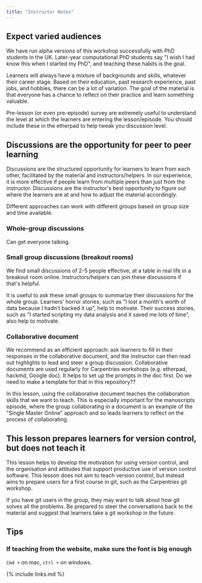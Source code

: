 ```yaml
---
title: "Instructor Notes"
---
```


## Expect varied audiences

We have run alpha versions of this workshop successfully with PhD students in the UK.
Later-year computational PhD students say "I wish I had know this when I started my PhD", and teaching these habits is the goal.

Learners will always have a mixture of backgrounds and skills, whatever their career stage.
Based on their education, past research experience, past jobs, and hobbies, there can be a lot of variation.
The goal of the material is that everyone has a chance to reflect on their practice and learn something valuable.

Pre-lesson (or even pre-episode) survey are extremely useful to understand the level at which the learners are entering the lesson/episode. You should include these in the etherpad to help tweak you discussion level.


## Discussions are the opportunity for peer to peer learning

Discussions are the structured opportunity for learners to learn from each other, facilitated by the material and instructors/helpers.
In our experience, it is more effective if people learn from multiple peers than just from the instructor.
Discussions are the instructor's best opportunity to figure out where the learners are at and how to adjust the material accordingly.

Different approaches can work with different groups based on group size and time available.

### Whole-group discussions

Can get everyone talking.

### Small group discussions (breakout rooms)

We find small discussions of 2-5 people effective, at a table in real life in a breakout room online.
Instructors/helpers can join these discussions if that's helpful.

It is useful to ask these small groups to summarize their discussions for the whole group.
Learners' horror stories, such as "I lost a month's worth of data because I hadn't backed it up", help to motivate.
Their success stories, such as "I started scripting my data analysis and it saved me lots of time", also help to motivate.

### Collaborative document

We recommend as an efficient approach: ask learners to fill in their responses in the collaborative document, and the instructor can then read out highlights to lead and steer a group discussion.
Collaborative documents are used regularly for Carpentries workshops (e.g. etherpad, hackmd, Google doc).
It helps to set up the prompts in the doc first.
Do we need to make a template for that in this repository??

In this lesson, using the collaborative document teaches the collaboration skills that we want to teach.
This is especially important for the manuscripts episode, where the group collaborating in a document is an example of the "Single Master Online" approach and so leads learners to reflect on the process of collaborating.


## This lesson prepares learners for version control, but does not teach it

This lesson helps to develop the motivation for using version control, and the organisation and attitudes that support productive use of version control software.
This lesson does not aim to teach version control, but instead aims to prepare users for a first course in git, such as the Carpentries git workshop.

If you have git users in the group, they may want to talk about how git solves all the problems. 
Be prepared to steer the conversations back to the material and suggest that learners take a git workshop in the future.

## Tips

### If teaching from the website, make sure the font is big enough

`Cmd +` on mac, `ctrl +` on windows. 

{% include links.md %}
